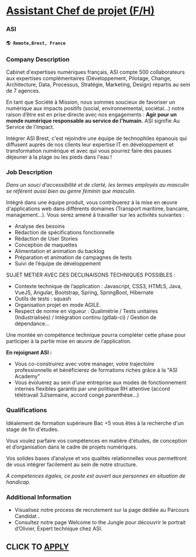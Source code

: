 # [Assistant Chef de projet (F/H)](https://www.remotewlb.com/apply/assistant-chef-de-projet-f-h)  
### ASI  
#### `🌎 Remote,Brest, France`  

### **Company Description**

Cabinet d'expertises numériques français, ASI compte 500 collaborateurs aux expertises complémentaires (Développement, Pilotage, Change, Architecture, Data, Processus, Stratégie, Marketing, Design) répartis au sein de 7 agences.

En tant que Société à Mission, nous sommes soucieux de favoriser un numérique aux impacts positifs (social, environnemental, sociétal…) notre raison d’être est en prise directe avec nos engagements : **Agir pour un monde numérique responsable au service de l'humain.** ASI signifie Au Service de l'Impact.

Intégrer ASI Brest, c'est rejoindre une équipe de technophiles épanouis qui diffusent auprès de nos clients leur expertise IT en développement et transformation numérique et avec qui vous pourrez faire des pauses déjeuner à la plage ou les pieds dans l'eau !

### **Job Description**

 _Dans un souci d’accessibilité et de clarté, les termes employés au masculin se réfèrent aussi bien au genre féminin que masculin._

Intégré dans une équipe produit, vous contribuerez à la mise en œuvre d'applications web dans différents domaines (Transport maritime, bancaire, management...). Vous serez amené à travailler sur les activités suivantes :

  * Analyse des besoins 
  * Rédaction de spécifications fonctionnelle 
  * Rédaction de User Stories 
  * Conception de maquettes 
  * Alimentation et animation du backlog 
  * Préparation et animation de campagnes de tests 
  * Suivi de l’équipe de développement 

SUJET METIER AVEC DES DECLINAISONS TECHNIQUES POSSIBLES :

  * Contexte technique de l’application : Javascript, CSS3, HTML5, Java, VueJS, Angular, Bootstrap, Spring, SpringBoot, Hibernate 
  * Outils de tests : squash 
  * Organisation projet en mode AGILE. 
  * Respect de norme en vigueur : Qualimétrie / Tests unitaires (Industrialisés) / Intégration continu (gitlab-ci) / Gestion de dépendance… 

Une montée en compétence technique pourra compléter cette phase pour participer à la partie mise en œuvre de l’application.

**En rejoignant ASI :**

  * Vous co-construirez avec votre manager, votre trajectoire professionnelle et bénéficierez de formations riches grâce à la "ASI Academy"
  * Vous évoluerez au sein d’une entreprise aux modes de fonctionnement internes flexibles garantis par une politique RH attentive (accord télétravail 3J/semaine, accord congé parenthèse…)

###  **Qualifications**

Idéalement de formation supérieure Bac +5 vous êtes à la recherche d'un stage de fin d'études.

Vous voulez parfaire vos compétences en matière d'études, de conception et d’organisation dans le cadre de projets numériques.

Vos solides bases d’analyse et vos qualités relationnelles vous permettront de vous intégrer facilement au sein de notre structure.

 _A compétences égales, ce poste est ouvert aux personnes en situation de handicap._

###  **Additional Information**

  * Visualisez notre process de recrutement sur la page dédiée au Parcours Candidat **.**
  * Consultez notre page Welcome to the Jungle pour découvrir le portrait d’Olivier, Expert technique chez ASI.

  
## CLICK TO [APPLY](https://www.remotewlb.com/apply/assistant-chef-de-projet-f-h)

